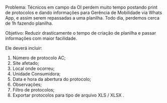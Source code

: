 Problema:
Técnicos em campo da OI perdem muito tempo postando print de protocolos e dando informações para Gerência de Mobilidade via Whats App, e assim serem repassadas a uma planilha. Todo dia, perdemos cerca de 1h fazendo planilha. 

Objetivo:
Reduzir drasticamente o tempo de criação de planilha e passar informações com maior facilidade. 

Ele deverá incluir: 
1. Número de protocolo AC;
2. Site afetado;
3. Local onde ocorreu;
4. Unidade Consumidora;
5. Data e hora da abertura do protocolo;
6. Observações;
7. Filtro de protocolos;
8. Exportar protocolos para tipo de arquivo XLS / XLSX .

